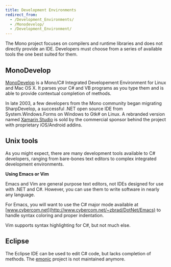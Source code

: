```yaml
---
title: Development Environments
redirect_from:
  - /Development_Environments/
  - /Monodevelop/
  - /Development_Environment/
---
```


The Mono project focuses on compilers and runtime libraries and does not directly provide an IDE. Developers must choose from a series of available tools the one best suited for them.

MonoDevelop
-----------

[MonoDevelop](http://www.monodevelop.com) is a Mono/C# Integrated Developement Environment for Linux and Mac OS X. It parses your C# and VB programs as you type them and is able to provide contextual completion of methods.

In late 2003, a few developers from the Mono community began migrating SharpDevelop, a successful .NET open source IDE from System.Windows.Forms on Windows to Gtk# on Linux. A rebranded version named [Xamarin Studio](http://xamarin.com/studio) is sold by the commercial sponsor behind the project with proprietary iOS/Android addins.

Unix tools
----------

As you might expect, there are many development tools available to C# developers, ranging from bare-bones text editors to complex integrated development environments.

**Using Emacs or Vim**

Emacs and Vim are general purpose text editors, not IDEs designed for use with .NET and C#. However, you can use them to write software in nearly any language.

For Emacs, you will want to use the C# major mode available at [www.cybercom.net](http://www.cybercom.net/~zbrad/DotNet/Emacs) to handle syntax coloring and proper indentation.

Vim supports syntax highlighting for C#, but not much else.

Eclipse
-------

The Eclipse IDE can be used to edit C# code, but lacks completion of methods. The [emonic](http://emonic.sourceforge.net/) project is not maintained anymore.

